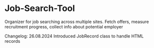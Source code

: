 # Job-Search-Tool
Organizer for job searching across multiple sites. Fetch offers, measure recruitment progress, collect info about potential employer


Changelog:
26.08.2024
Introduced JobRecord class to handle HTML records